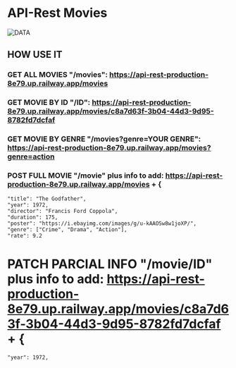 # API-Rest Movies

![DATA](https://media.giphy.com/media/l41YvpiA9uMWw5AMU/giphy.gif?cid=ecf05e47xmwmy1297uwnaxoqadyy2ftwm0gi8cclq674j66d&ep=v1_gifs_search&rid=giphy.gif&ct=g)

## HOW USE IT

### GET ALL MOVIES "/movies": https://api-rest-production-8e79.up.railway.app/movies

### GET MOVIE BY ID "/ID": https://api-rest-production-8e79.up.railway.app/movies/c8a7d63f-3b04-44d3-9d95-8782fd7dcfaf

### GET MOVIE BY GENRE "/movies?genre=YOUR GENRE": https://api-rest-production-8e79.up.railway.app/movies?genre=action

### POST FULL MOVIE "/movie" plus info to add: https://api-rest-production-8e79.up.railway.app/movies + {
    "title": "The Godfather",
    "year": 1972,
    "director": "Francis Ford Coppola",
    "duration": 175,
    "poster": "https://i.ebayimg.com/images/g/u-kAAOSw8w1joXP/",
    "genre": ["Crime", "Drama", "Action"],
    "rate": 9.2
# PATCH PARCIAL INFO "/movie/ID" plus info to add: https://api-rest-production-8e79.up.railway.app/movies/c8a7d63f-3b04-44d3-9d95-8782fd7dcfaf + {
    "year": 1972,
